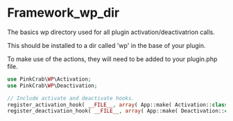 # Framework_wp_dir
The basics wp directory used for all plugin activation/deactivatrion calls.

This should be installed to a dir called 'wp' in the base of your plugin.

To make use of the actions, they will need to be added to your plugin.php file.

````php
use PinkCrab\WP\Activation;
use PinkCrab\WP\Deactivation;

// Include activate and deactivate hooks.
register_activation_hook( __FILE__, array( App::make( Activation::class ), 'activate' ) );
register_deactivation_hook( __FILE__, array( App::make( Deactivation::class ), 'deactivate' ) );

````
